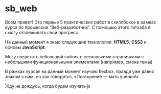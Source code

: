 # sb_web
<p>Всем привет! Это первые 5 практических работ в скиллбоксе в рамках курса по проыессии "Веб-разработчик". С помощью этого гитхаба я смогу отслеживать свой прогресс.</p> 
<p>На данный момент я знаю следующие технологии: <b>HTML5</b>, <b>CSS3</b> и основы <b>JavaScript</b>. </p>
<p>Могу сверстать небольшой сайтик с несколькими страничками с небольшими функциональными элементами (например, смена темы)</p>
<p>В рамках курсая на данный момент изучаю flexbox, правда уже давно знаком с ним, но как говорится, &laquo;Повторение &mdash; мать учения!&raquo;</p>
<p>Жду не дождусь, когда будем изучать js</p>
